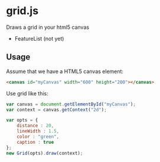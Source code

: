 # grid.js

Draws a grid in your html5 canvas

 * FeatureList (not yet)

## Usage

Assume that we have a HTML5 canvas element:
```html
<canvas id="myCanvas" width="600" height="200"></canvas>
```

Use grid like this:
```javascript
var canvas = document.getElementById("myCanvas");
var context = canvas.getContext("2d");

var opts = {
	distance : 20,
	lineWidth : 1.5,
	color : "green",
	caption : true
};
new Grid(opts).draw(context);
```

